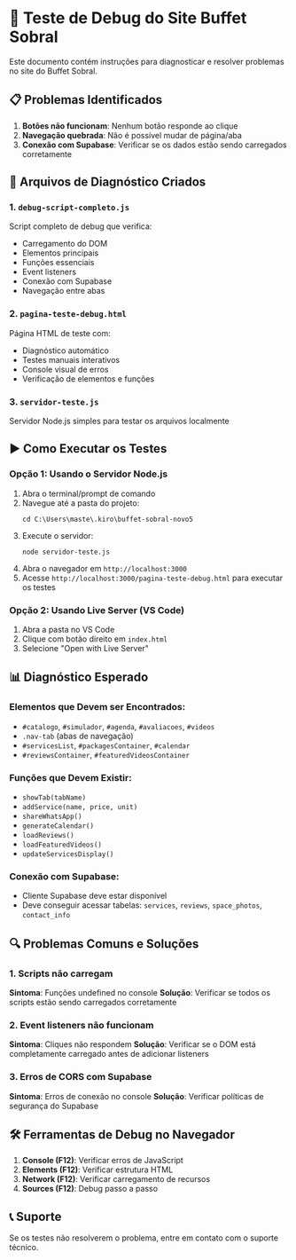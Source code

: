 # 🧪 Teste de Debug do Site Buffet Sobral

Este documento contém instruções para diagnosticar e resolver problemas no site do Buffet Sobral.

## 📋 Problemas Identificados

1. **Botões não funcionam**: Nenhum botão responde ao clique
2. **Navegação quebrada**: Não é possível mudar de página/aba
3. **Conexão com Supabase**: Verificar se os dados estão sendo carregados corretamente

## 🔧 Arquivos de Diagnóstico Criados

### 1. `debug-script-completo.js`
Script completo de debug que verifica:
- Carregamento do DOM
- Elementos principais
- Funções essenciais
- Event listeners
- Conexão com Supabase
- Navegação entre abas

### 2. `pagina-teste-debug.html`
Página HTML de teste com:
- Diagnóstico automático
- Testes manuais interativos
- Console visual de erros
- Verificação de elementos e funções

### 3. `servidor-teste.js`
Servidor Node.js simples para testar os arquivos localmente

## ▶️ Como Executar os Testes

### Opção 1: Usando o Servidor Node.js

1. Abra o terminal/prompt de comando
2. Navegue até a pasta do projeto:
   ```
   cd C:\Users\maste\.kiro\buffet-sobral-novo5
   ```
3. Execute o servidor:
   ```
   node servidor-teste.js
   ```
4. Abra o navegador em `http://localhost:3000`
5. Acesse `http://localhost:3000/pagina-teste-debug.html` para executar os testes

### Opção 2: Usando Live Server (VS Code)

1. Abra a pasta no VS Code
2. Clique com botão direito em `index.html`
3. Selecione "Open with Live Server"

## 📊 Diagnóstico Esperado

### Elementos que Devem ser Encontrados:
- `#catalogo`, `#simulador`, `#agenda`, `#avaliacoes`, `#videos`
- `.nav-tab` (abas de navegação)
- `#servicesList`, `#packagesContainer`, `#calendar`
- `#reviewsContainer`, `#featuredVideosContainer`

### Funções que Devem Existir:
- `showTab(tabName)`
- `addService(name, price, unit)`
- `shareWhatsApp()`
- `generateCalendar()`
- `loadReviews()`
- `loadFeaturedVideos()`
- `updateServicesDisplay()`

### Conexão com Supabase:
- Cliente Supabase deve estar disponível
- Deve conseguir acessar tabelas: `services`, `reviews`, `space_photos`, `contact_info`

## 🔍 Problemas Comuns e Soluções

### 1. Scripts não carregam
**Sintoma**: Funções undefined no console
**Solução**: Verificar se todos os scripts estão sendo carregados corretamente

### 2. Event listeners não funcionam
**Sintoma**: Cliques não respondem
**Solução**: Verificar se o DOM está completamente carregado antes de adicionar listeners

### 3. Erros de CORS com Supabase
**Sintoma**: Erros de conexão no console
**Solução**: Verificar políticas de segurança do Supabase

## 🛠️ Ferramentas de Debug no Navegador

1. **Console (F12)**: Verificar erros de JavaScript
2. **Elements (F12)**: Verificar estrutura HTML
3. **Network (F12)**: Verificar carregamento de recursos
4. **Sources (F12)**: Debug passo a passo

## 📞 Suporte

Se os testes não resolverem o problema, entre em contato com o suporte técnico.